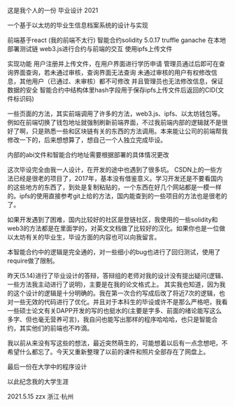 这是我个人的一份   毕业设计  2021

一个基于以太坊的毕业生信息档案系统的设计与实现

前端基于react (我的前端不太行)
智能合约solidity 5.0.17
truffle ganache 在本地部署测试链
web3.js进行合约与前端的交互
使用ipfs上传文件

实现功能
用户注册并上传文件，在用户界面进行学历申请
管理员通过后即可在查询界面查询，若未通过审核，查询界面无法查询
未通过审核的用户有权修改信息，其他用户（已通过、未审核）都不可修改
并且管理员也无法修改信息，保证数据的安全
智能合约中结构体里hash字段用于保存ipfs上传文件后返回的CID(文件标识码)

一些页面的方法，其实前端调用了许多的方法，web3.js、ipfs、以太坊钱包等。
例如在前端切换了钱包地址就强制刷新前端界面，不过我前端内部的逻辑就不是很好了啊，只是熟悉一些和区块链有关的东西的方法调用。本来能让公司的前端帮我修改一下的，后来想想算了，想自己一个人独立完成毕设。

内部的abi文件和智能合约地址需要根据部署的具体情况更改

这次毕设完全由我一人设计，在开发的途中也遇到了很多坑。
CSDN上的一些方法已经是很老的项目了，2017年，基本没有借鉴意义。学习开发还是不要看国内的这些地方的东西了，到处是复制粘贴的，一个东西在好几个网站都是一模一样的。ipfs的使用直接参考git上给的方法，国内能查到的一些项目的方法也是很老的了。

如果开发遇到了困难，国内比较好的社区是登链社区，我使用的一些solidity和web3的方法都是在里面学的，对英文文档做了比较好的汉化。如果你也是一位做以太坊有关的毕业生，毕设方面的内容也可以向我留言。

本智能合约中的逻辑是完全通的，对一些细小的bug也进行了回归测试，使用了require做了限制。

昨天(5.14)进行了毕业设计的答辩，答辩组的老师对我的设计没有提出疑问(逻辑、一些方法我主动进行了说明)，主要是在我的论文格式上。
其实我也知道，因为我的这个设计的逻辑是十分明确的。我在第一次合约写成后改了将近7次的逻辑，也对一些无效的代码进行了优化。并且对于本科生的毕设或许不是那么严格吧，我看一些硕士论文有关DAPP开发的写的也挺水的(主要是字多、前面的绪论能写这么多字、但也毫无营养可言)，我自问也能写出那样的程序哈哈哈，也只是智能合约，其实他们的前端也不咋滴。

我以前从来没有写这些的想法，最近突然萌生的，可能想着以后有一点念想吧，不希望什么都忘了。今天又重新整理了以前的课件和照片全部存在了网盘上。

最后一份在大学中的程序设计

以此纪念我的大学生涯

2021.5.15 zzx 浙江·杭州